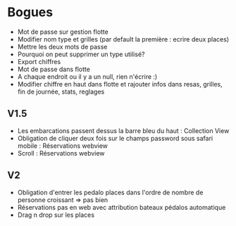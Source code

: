 Bogues
=========

* Mot de passe sur gestion flotte
* Modifier nom type et grilles (par default la première : ecrire deux places)
* Mettre les deux mots de passe
* Pourquoi on peut supprimer un type utilisé?
* Export chiffres
* Mot de passe dans flotte
* A chaque endroit ou il y a un null, rien n'écrire :)
* Modifier chiffre en haut dans flotte et rajouter infos dans resas, grilles, fin de journée, stats, reglages

## V1.5
* Les embarcations passent dessus la barre bleu du haut : Collection View
* Obligation de cliquer deux fois sur le champs password sous safari mobile : Réservations webview
* Scroll : Réservations webview

## V2
* Obligation d'entrer les pedalo places dans l'ordre de nombre de personne croissant => pas bien
* Réservations pas en web avec attribution bateaux pédalos automatique
* Drag n drop sur les places
